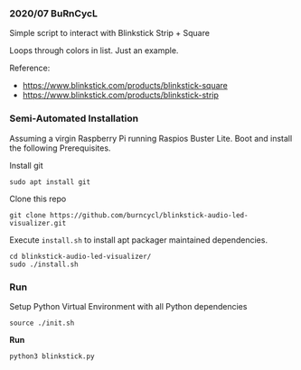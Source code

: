 ### 2020/07 BuRnCycL

Simple script to interact with Blinkstick Strip + Square

Loops through colors in list. Just an example.

Reference: 
- https://www.blinkstick.com/products/blinkstick-square
- https://www.blinkstick.com/products/blinkstick-strip

### Semi-Automated Installation

Assuming a virgin Raspberry Pi running Raspios Buster Lite. Boot and install the following Prerequisites.

Install git
```
sudo apt install git 
```

Clone this repo
```
git clone https://github.com/burncycl/blinkstick-audio-led-visualizer.git
```

Execute `install.sh` to install apt packager maintained dependencies.
```
cd blinkstick-audio-led-visualizer/
sudo ./install.sh
```

### Run

Setup Python Virtual Environment with all Python dependencies
```
source ./init.sh
```

**Run**
```
python3 blinkstick.py 
```

